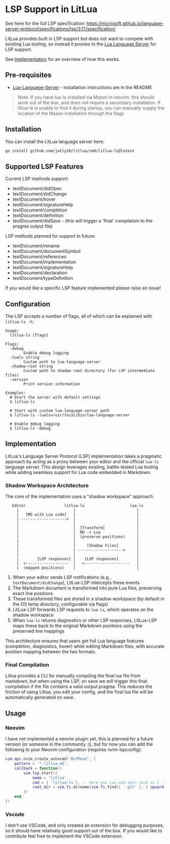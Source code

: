 # LSP Support in LitLua

See here for the full LSP specification: 
https://microsoft.github.io/language-server-protocol/specifications/lsp/3.17/specification/

LitLua provides built in LSP support but does not want to compete with existing Lua tooling, so instead it proxies to the 
[Lua Language Server](https://github.com/LuaLS/lua-language-server) for LSP support.

See [Implementation](#Implementation) for an overview of how this works.

## Pre-requisites
- [Lua-Language-Server](https://github.com/LuaLS/lua-language-server) - installation instructions are in the README
> Note: If you have lua-ls installed via Mason in neovim, this should work out of the box, and does not require a secondary installation. If litlua-ls is unable to find it during startup, you can manually supply the location of the Mason installation through the flags

## Installation
You can install the LitLua language server here:
```sh
go install github.com/jwtly10/litlua/cmd/litlua-ls@latest
```

## Supported LSP Features

Current LSP methods support:
- textDocument/didOpen
- textDocument/didChange
- textDocument/hover
- textDocument/signatureHelp
- textDocument/completion
- textDocument/definition
- textDocument/didSave - (this will trigger a 'final' compilatoin to the pragma output file)

LSP methods planned for support in future:
- textDocument/rename
- textDocument/documentSymbol
- textDocument/references
- textDocument/implementation
- textDocument/signatureHelp
- textDocument/declaration
- textDocument/typeDefinition

If you would like a specific LSP feature implemented please raise an issue!

## Configuration

The LSP accepts a number of flags, all of which can be explained with `litlua-ls -h`:
```
Usage:
  litlua-ls [flags]

Flags:
  -debug
        Enable debug logging
  -luals string
        Custom path to lua-language-server
  -shadow-root string
        Custom path to shadow root directory (for LSP intermediate files)
  -version
        Print version information

Examples:
  # Start the server with default settings
  $ litlua-ls

  # Start with custom lua-language-server path
  $ litlua-ls -luals=/usr/local/bin/lua-language-server

  # Enable debug logging
  $ litlua-ls -debug
```

## Implementation

LitLua's Language Server Protocol (LSP) implementation takes a pragmatic approach by acting as a proxy between your editor and the official `lua-ls` language server. This design leverages existing, battle-tested Lua tooling while adding seamless support for Lua code embedded in Markdown.

### Shadow Workspace Architecture

The core of the implementation uses a "shadow workspace" approach:

```
   Editor                 litlua-ls                    lua-ls
     |                        |                           |
     |   [MD with Lua code]   |                           |
     | -------------------->  |                           |
     |                        |                           |
     |                        |  [Transform]              |
     |                        |  MD -> Lua                |
     |                        |  (preserve positions)     |
     |                        |                           |
     |                        |     [Shadow Files]        |
     |                        | -------------------->     |
     |                        |                           |
     |        [LSP responses] |    [LSP responses]        |
     |  <-------------------  |   <--------------------   |
     |  (mapped positions)    |                           |
```

1. When your editor sends LSP notifications (e.g., `textDocument/didChange`), LitLua-LSP intercepts these events
2. The Markdown document is transformed into pure Lua files, preserving exact line positions
3. These transformed files are stored in a shadow workspace (by default in the OS temp directory, configurable via flags)
4. LitLua-LSP forwards LSP requests to `lua-ls`, which operates on the shadow workspace
5. When `lua-ls` returns diagnostics or other LSP responses, LitLua-LSP maps these back to the original Markdown positions using the preserved line mappings

This architecture ensures that users get full Lua language features (completion, diagnostics, hover) while editing Markdown files, with accurate position mapping between the two formats.

### Final Compilation

Litlua provides a CLI for manually compiling the final lua file from markdown, but when using the LSP, on save we will trigger this final compilation if the file contains a valid output pragma. This reduces the friction of using Litlua, you edit your config, and the final lua file will be automatically generated on save.

## Usage

### Neovim
I have not implemented a neovim plugin yet, this is planned for a future version (or someone in the community :)), but for now you can add the following to your Neovim configuration (requires nvim-lspconfig):
```lua
vim.api.nvim_create_autocmd('BufRead', {
    pattern = '*.litlua.md',
    callback = function()
        vim.lsp.start({
            name = 'litlua',
            cmd = { 'litlua-ls'}, -- here you can add opts such as { 'litlua-ls', '-debug', '-luals=/usr/local/bin/lua-language-server'}
            root_dir = vim.fs.dirname(vim.fs.find({ '.git' }, { upward = true })[1]),
        })
    end,
})
```

### Vscode
I don't use VSCode, and only created an extension for debugging purposes, so it should have relatively good support out of the box. If you would like to contribute feel free to implement the VSCode extension.
